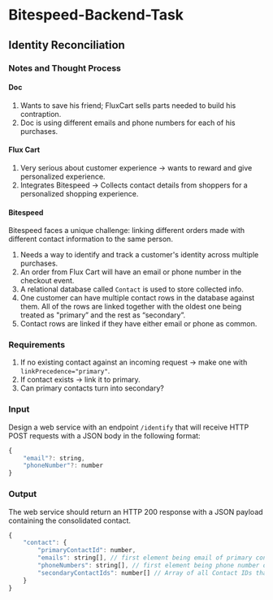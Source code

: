 # Bitespeed-Backend-Task
## Identity Reconciliation

### Notes and Thought Process

#### Doc
1. Wants to save his friend; FluxCart sells parts needed to build his contraption.
2. Doc is using different emails and phone numbers for each of his purchases.

#### Flux Cart
1. Very serious about customer experience -> wants to reward and give personalized experience.
2. Integrates Bitespeed -> Collects contact details from shoppers for a personalized shopping experience.

#### Bitespeed
Bitespeed faces a unique challenge: linking different orders made with different contact information to the same person.
1. Needs a way to identify and track a customer's identity across multiple purchases.
2. An order from Flux Cart will have an email or phone number in the checkout event.
3. A relational database called `Contact` is used to store collected info.
4. One customer can have multiple contact rows in the database against them. All of the rows are linked together with the oldest one being treated as "primary” and the rest as “secondary”.
5. Contact rows are linked if they have either email or phone as common.

### Requirements
1. If no existing contact against an incoming request -> make one with `linkPrecedence="primary"`.
2. If contact exists -> link it to primary.
3. Can primary contacts turn into secondary?

### Input
Design a web service with an endpoint `/identify` that will receive HTTP POST requests with a JSON body in the following format:

```javaScript
{
	"email"?: string,
	"phoneNumber"?: number
}
```

### Output
The web service should return an HTTP 200 response with a JSON payload containing the consolidated contact.

```javaScript
{
	"contact": {
		"primaryContactId": number,
		"emails": string[], // first element being email of primary contact 
		"phoneNumbers": string[], // first element being phone number of primary contact
		"secondaryContactIds": number[] // Array of all Contact IDs that are "secondary" to the primary contact
	}
}
```